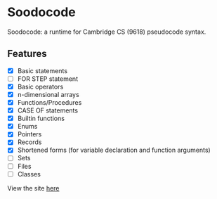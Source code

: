 # Soodocode

Soodocode: a runtime for Cambridge CS (9618) pseudocode syntax.

## Features
* [x] Basic statements
* [ ] FOR STEP statement
* [x] Basic operators
* [x] n-dimensional arrays
* [x] Functions/Procedures
* [x] CASE OF statements
* [x] Builtin functions
* [x] Enums
* [x] Pointers
* [x] Records
* [x] Shortened forms (for variable declaration and function arguments)
* [ ] Sets
* [ ] Files
* [ ] Classes

View the site [here](https://balam314.github.io/soodocode)
